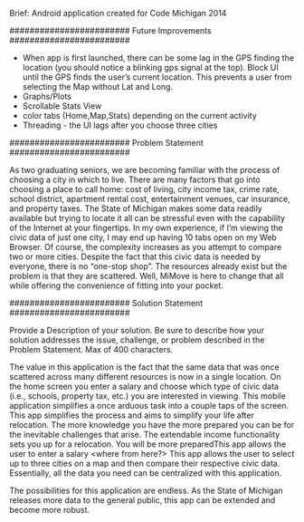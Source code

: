 Brief: Android application created for Code Michigan 2014


########################
Future Improvements
########################

* When app is first launched, there can be some lag in the GPS finding the location (you should notice a blinking gps signal at the top). Block UI until the GPS finds the user’s current location. This prevents a user from selecting the Map without Lat and Long.
* Graphs/Plots
* Scrollable Stats View
* color tabs (Home,Map,Stats) depending on the current activity
* Threading - the UI lags after you choose three cities


########################
Problem Statement
########################

As two graduating seniors, we are becoming familiar with the process of choosing a city in which to live. There are many factors that go into choosing a place to call home: cost of living, city income tax, crime rate, school district, apartment rental cost, entertainment venues, car insurance, and property taxes. The State of Michigan makes some data readily available but trying to locate it all can be stressful even with the capability of the Internet at your fingertips. In my own experience, if I’m viewing the civic data of just one city, I may end up having 10 tabs open on my Web Browser. Of course, the complexity increases as you attempt to compare two or more cities. Despite the fact that this civic data is needed by everyone, there is no “one-stop shop”. The resources already exist but the problem is that they are scattered. Well, MiMove is here to change that all while offering the convenience of fitting into your pocket.


########################
Solution Statement
########################

Provide a Description of your solution. Be sure to describe how your solution addresses the issue, challenge, or problem described in the Problem Statement. Max of 400 characters.


The value in this application is the fact that the same data that was once scattered across many different resources is now in a single location. On the home screen you enter a salary and choose which type of civic data (i.e., schools, property tax, etc.) you are interested in viewing. This mobile application simplifies a once arduous task into a couple taps of the screen. This app simplifies the process and aims to simplify your life after relocation.  The more knowledge you have the more prepared you can be for the inevitable challenges that arise.  The extendable income functionality sets you up for a relocation.  You will be more preparedThis app allows the user to enter a salary <where from here?> This app allows the user to select up to three cities on a map and then compare their respective civic data. Essentially, all the data you need can be centralized with this application.

The possibilities for this application are endless. As the State of Michigan releases more data to the general public, this app can be extended and become more robust.
